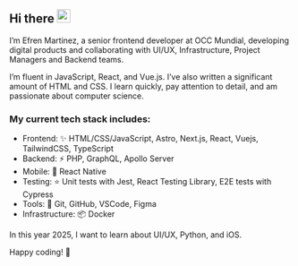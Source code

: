 ## Hi there <img src="https://media.giphy.com/media/hvRJCLFzcasrR4ia7z/giphy.gif" width="24" height="24"></img>

I’m Efren Martinez, a senior frontend developer at OCC Mundial, developing digital products and collaborating with UI/UX, Infrastructure, Project Managers and Backend teams.

I’m fluent in JavaScript, React, and Vue.js. I’ve also written a significant amount of HTML and CSS. I learn quickly, pay attention to detail, and am passionate about computer science.

### My current tech stack includes:

* Frontend: ✨ HTML/CSS/JavaScript, Astro, Next.js, React, Vuejs, TailwindCSS, TypeScript
* Backend: ⚡ PHP, GraphQL, Apollo Server
* Mobile: 📱 React Native
* Testing: ⭐ Unit tests with Jest, React Testing Library, E2E tests with Cypress
* Tools: 🔧 Git, GitHub, VSCode, Figma
* Infrastructure: 📦 Docker

In this year 2025, I want to learn about UI/UX, Python, and iOS.

Happy coding! 🚀
